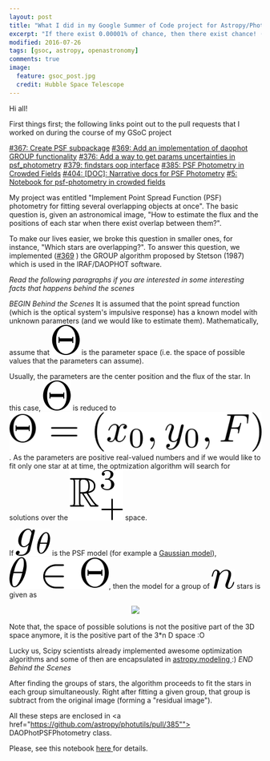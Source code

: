 ```yaml
---
layout: post
title: "What I did in my Google Summer of Code project for Astropy/Photutils"
excerpt: "If there exist 0.00001% of chance, then there exist chance! (Bel Pesce)" 
modified: 2016-07-26
tags: [gsoc, astropy, openastronomy]
comments: true
image:
  feature: gsoc_post.jpg
  credit: Hubble Space Telescope
---
```


Hi all!

First things first; the following links point out to the pull requests that I worked on
during the course of my GSoC project

<a href="https://github.com/astropy/photutils/pull/367">#367: Create PSF subpackage</a>
<a href="https://github.com/astropy/photutils/pull/369">#369: Add an implementation of daophot GROUP functionality</a>
<a href="https://github.com/astropy/photutils/pull/376">#376: Add a way to get params uncertainties in psf_photometry</a>
<a href="https://github.com/astropy/photutils/pull/379">#379: findstars oop interface</a>
<a href="https://github.com/astropy/photutils/pull/385">#385: PSF Photometry in Crowded Fields</a>
<a href="https://github.com/astropy/photutils/pull/404">#404: [DOC]: Narrative docs for PSF Photometry</a>
<a href="https://github.com/astropy/photutils-datasets/pull/5">#5: Notebook for psf-photometry in crowded fields</a>

My project was entitled "Implement Point Spread Function (PSF) photometry for
fitting several overlapping objects at once". The basic question is, given an
astronomical image, "How to estimate the flux and the positions of each star
when there exist overlap between them?".

To make our lives easier, we broke this question in smaller ones, for instance,
"Which stars are overlapping?". To answer this question,
we implemented (<a href="https://github.com/astropy/photutils/pull/369">#369</a>
) the GROUP algorithm proposed by Stetson (1987) which is used
in the IRAF/DAOPHOT software.

<i>Read the following paragraphs if you are interested in some interesting
facts that happens behind the scenes
</i>

<i> BEGIN Behind the Scenes </i>
It is assumed that the point spread function (which is the optical system's
impulsive response) has a known model with unknown parameters (and we would
like to estimate them). Mathematically, assume that
<img src="../images/final/Theta.png"> is the parameter space (i.e. the space
of possible values that the parameters can assume).

Usually, the parameters are the center position and the flux of the star.
In this case, <img src="../images/final/Theta.png"> is reduced to
<img src="../images/final/param_space.png">. As the parameters are
positive real-valued numbers and if we would like to fit only one star at at time,
the optmization algorithm will search for solutions over the <img src="../images/final/R_three.png"> space.

If <img src="../images/final/model.png"> is the PSF model (for example a
<a href="http://photutils.readthedocs.io/en/latest/api/photutils.psf.IntegratedGaussianPRF.html#photutils.psf.IntegratedGaussianPRF.param_names">Gaussian model</a>), <img src="../images/final/theta_in_Theta.png">, then
the model for a group of <img src="../images/final/n.png"> stars is given as

<center>
<img src="../images/final/final_model.png">
</center>

Note that, the space of possible solutions is not the positive part of the 3D space anymore, 
it is the positive part of the 3*n D space :O

Lucky us, Scipy scientists already implemented awesome optimization algorithms
and some of then are encapsulated in <a href="http://docs.astropy.org/en/stable/_modules/astropy/modeling/fitting.html"> astropy.modeling </a> :)
<i> END Behind the Scenes </i> 

After finding the groups of stars, the algorithm proceeds to fit the stars in
each group simultaneously. Right after fitting a given group, that group is subtract
from the original image (forming a "residual image").

All these steps are enclosed in <a href="https://github.com/astropy/photutils/pull/385""> DAOPhotPSFPhotometry </a> class.

Please, see this notebook <a href="https://github.com/astropy/photutils-datasets/pull/5"> here </a> for details. 
